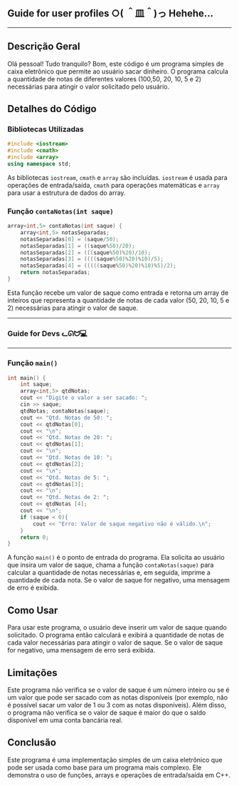 ## Guide for user profiles ○( ＾皿＾)っ Hehehe…
------
## Descrição Geral 
Olá pessoal! Tudo tranquilo? Bom, este código é um programa simples de caixa eletrônico que permite ao usuário sacar dinheiro. O programa calcula a quantidade de notas de diferentes valores (100,50, 20, 10, 5 e 2) necessárias para atingir o valor solicitado pelo usuário.

## Detalhes do Código

### Bibliotecas Utilizadas
```cpp
#include <iostream>
#include <cmath>
#include <array>
using namespace std;
```
As bibliotecas `iostream`, `cmath` e `array` são incluídas. `iostream` é usada para operações de entrada/saída, `cmath` para operações matemáticas e `array` para usar a estrutura de dados do array.

### Função `contaNotas(int saque)`
```cpp
array<int,5> contaNotas(int saque) {
    array<int,5> notasSeparadas;
    notasSeparadas[0] = (saque/50);
    notasSeparadas[1] = ((saque%50)/20);
    notasSeparadas[2] = (((saque%50)%20)/10);
    notasSeparadas[3] = ((((saque%50)%20)%10)/5);
    notasSeparadas[4] = (((((saque%50)%20)%10)%5)/2);
    return notasSeparadas; 
}
```
Esta função recebe um valor de saque como entrada e retorna um array de inteiros que representa a quantidade de notas de cada valor (50, 20, 10, 5 e 2) necessárias para atingir o valor de saque.

---
### Guide for Devs ᓚᘏᗢ💻    
---
### Função `main()`
```cpp
int main() { 
    int saque;
    array<int,5> qtdNotas;
    cout << "Digite o valor a ser sacado: ";
    cin >> saque;
    qtdNotas; contaNotas(saque);
    cout << "Qtd. Notas de 50: "; 
    cout << qtdNotas[0];
    cout << "\n";
    cout << "Qtd. Notas de 20: ";
    cout << qtdNotas[1];
    cout << "\n";
    cout << "Qtd. Notas de 10: ";
    cout << qtdNotas[2];
    cout << "\n";
    cout << "Qtd. Notas de 5: "; 
    cout << qtdNotas[3];
    cout << "\n";
    cout << "Qtd. Notas de 2: ";
    cout << qtdNotas [4];
    cout << "\n"; 
    if (saque < 0){
        cout << "Erro: Valor de saque negativo não é válido.\n";
    }
    return 0;
}
```
A função `main()` é o ponto de entrada do programa. Ela solicita ao usuário que insira um valor de saque, chama a função `contaNotas(saque)` para calcular a quantidade de notas necessárias e, em seguida, imprime a quantidade de cada nota. Se o valor de saque for negativo, uma mensagem de erro é exibida.

## Como Usar
Para usar este programa, o usuário deve inserir um valor de saque quando solicitado. O programa então calculará e exibirá a quantidade de notas de cada valor necessárias para atingir o valor de saque. Se o valor de saque for negativo, uma mensagem de erro será exibida. 

## Limitações
Este programa não verifica se o valor de saque é um número inteiro ou se é um valor que pode ser sacado com as notas disponíveis (por exemplo, não é possível sacar um valor de 1 ou 3 com as notas disponíveis). Além disso, o programa não verifica se o valor de saque é maior do que o saldo disponível em uma conta bancária real. 

## Conclusão
Este programa é uma implementação simples de um caixa eletrônico que pode ser usada como base para um programa mais complexo. Ele demonstra o uso de funções, arrays e operações de entrada/saída em C++.
